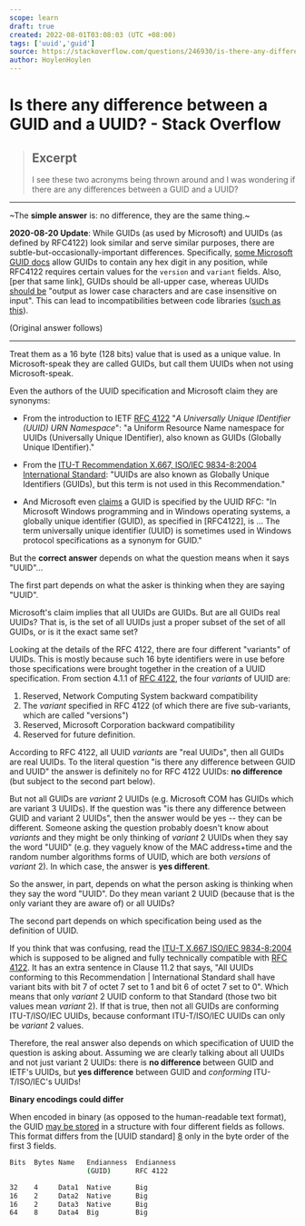 ```yaml
---
scope: learn
draft: true
created: 2022-08-01T03:08:03 (UTC +08:00)
tags: ['uuid','guid']
source: https://stackoverflow.com/questions/246930/is-there-any-difference-between-a-guid-and-a-uuid
author: HoylenHoylen
---
```


# Is there any difference between a GUID and a UUID? - Stack Overflow

> ## Excerpt
> I see these two acronyms being thrown around and I was wondering if there are any differences between a GUID and a UUID?

---
~The **simple answer** is: no difference, they are the same thing.~

**2020-08-20 Update**: While GUIDs (as used by Microsoft) and UUIDs (as defined by RFC4122) look similar and serve similar purposes, there are subtle-but-occasionally-important differences. Specifically, [some Microsoft GUID docs](https://docs.microsoft.com/en-us/windows/win32/msi/guid) allow GUIDs to contain any hex digit in any position, while RFC4122 requires certain values for the `version` and `variant` fields. Also, \[per that same link\], GUIDs should be all-upper case, whereas UUIDs [should be](https://www.rfc-editor.org/rfc/rfc4122#section-3) "output as lower case characters and are case insensitive on input". This can lead to incompatibilities between code libraries ([such as this](https://github.com/uuidjs/uuid/issues/511)).

(Original answer follows)

---

Treat them as a 16 byte (128 bits) value that is used as a unique value. In Microsoft-speak they are called GUIDs, but call them UUIDs when not using Microsoft-speak.

Even the authors of the UUID specification and Microsoft claim they are synonyms:

-   From the introduction to IETF [RFC 4122](https://datatracker.ietf.org/doc/html/rfc4122) "*A Universally Unique IDentifier (UUID) URN Namespace*": "a Uniform Resource Name namespace for UUIDs (Universally Unique IDentifier), also known as GUIDs (Globally Unique IDentifier)."
    
-   From the [ITU-T Recommendation X.667, ISO/IEC 9834-8:2004 International Standard](http://www.itu.int/ITU-T/studygroups/com17/oid.html): "UUIDs are also known as Globally Unique Identifiers (GUIDs), but this term is not used in this Recommendation."
    
-   And Microsoft even [claims](http://msdn.microsoft.com/en-us/library/cc246025%28v=PROT.13%29.aspx) a GUID is specified by the UUID RFC: "In Microsoft Windows programming and in Windows operating systems, a globally unique identifier (GUID), as specified in \[RFC4122\], is ... The term universally unique identifier (UUID) is sometimes used in Windows protocol specifications as a synonym for GUID."
    

But the **correct answer** depends on what the question means when it says "UUID"...

The first part depends on what the asker is thinking when they are saying "UUID".

Microsoft's claim implies that all UUIDs are GUIDs. But are all GUIDs real UUIDs? That is, is the set of all UUIDs just a proper subset of the set of all GUIDs, or is it the exact same set?

Looking at the details of the RFC 4122, there are four different "variants" of UUIDs. This is mostly because such 16 byte identifiers were in use before those specifications were brought together in the creation of a UUID specification. From section 4.1.1 of [RFC 4122](https://datatracker.ietf.org/doc/html/rfc4122), the four *variants* of UUID are:

1.  Reserved, Network Computing System backward compatibility
2.  The *variant* specified in RFC 4122 (of which there are five sub-variants, which are called "versions")
3.  Reserved, Microsoft Corporation backward compatibility
4.  Reserved for future definition.

According to RFC 4122, all UUID *variants* are "real UUIDs", then all GUIDs are real UUIDs. To the literal question "is there any difference between GUID and UUID" the answer is definitely no for RFC 4122 UUIDs: **no difference** (but subject to the second part below).

But not all GUIDs are *variant* 2 UUIDs (e.g. Microsoft COM has GUIDs which are variant 3 UUIDs). If the question was "is there any difference between GUID and variant 2 UUIDs", then the answer would be yes -- they can be different. Someone asking the question probably doesn't know about *variants* and they might be only thinking of *variant* 2 UUIDs when they say the word "UUID" (e.g. they vaguely know of the MAC address+time and the random number algorithms forms of UUID, which are both *versions* of *variant* 2). In which case, the answer is **yes different**.

So the answer, in part, depends on what the person asking is thinking when they say the word "UUID". Do they mean variant 2 UUID (because that is the only variant they are aware of) or all UUIDs?

The second part depends on which specification being used as the definition of UUID.

If you think that was confusing, read the [ITU-T X.667 ISO/IEC 9834-8:2004](http://www.itu.int/ITU-T/studygroups/com17/oid.html) which is supposed to be aligned and fully technically compatible with [RFC 4122](https://datatracker.ietf.org/doc/html/rfc4122). It has an extra sentence in Clause 11.2 that says, "All UUIDs conforming to this Recommendation | International Standard shall have variant bits with bit 7 of octet 7 set to 1 and bit 6 of octet 7 set to 0". Which means that only *variant* 2 UUID conform to that Standard (those two bit values mean *variant* 2). If that is true, then not all GUIDs are conforming ITU-T/ISO/IEC UUIDs, because conformant ITU-T/ISO/IEC UUIDs can only be *variant* 2 values.

Therefore, the real answer also depends on which specification of UUID the question is asking about. Assuming we are clearly talking about all UUIDs and not just variant 2 UUIDs: there is **no difference** between GUID and IETF's UUIDs, but **yes difference** between GUID and *conforming* ITU-T/ISO/IEC's UUIDs!

**Binary encodings could differ**

When encoded in binary (as opposed to the human-readable text format), the GUID [may be stored](http://en.wikipedia.org/wiki/Globally_unique_identifier) in a structure with four different fields as follows. This format differs from the \[UUID standard\] [8](https://www.rfc-editor.org/rfc/rfc4122) only in the byte order of the first 3 fields.

```bash
Bits  Bytes Name   Endianness  Endianness
                   (GUID)      RFC 4122

32    4     Data1  Native      Big
16    2     Data2  Native      Big
16    2     Data3  Native      Big
64    8     Data4  Big         Big
```
